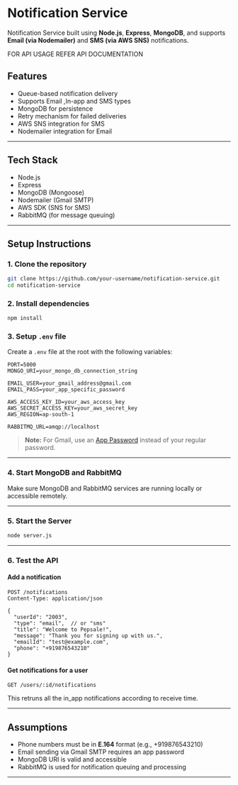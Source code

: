 
# Notification Service

Notification Service built using **Node.js**, **Express**, **MongoDB**, and supports **Email (via Nodemailer)** and **SMS (via AWS SNS)** notifications.

FOR API USAGE REFER API DOCUMENTATION

##  Features

- Queue-based notification delivery
- Supports Email ,In-app and SMS types
- MongoDB for persistence
- Retry mechanism for failed deliveries
- AWS SNS integration for SMS
- Nodemailer integration for Email

---

##  Tech Stack

- Node.js
- Express
- MongoDB (Mongoose)
- Nodemailer (Gmail SMTP)
- AWS SDK (SNS for SMS)
- RabbitMQ (for message queuing)

---

##  Setup Instructions

### 1. Clone the repository

```bash
git clone https://github.com/your-username/notification-service.git
cd notification-service
```

### 2. Install dependencies

```bash
npm install
```

### 3. Setup `.env` file

Create a `.env` file at the root with the following variables:

```env
PORT=5000
MONGO_URI=your_mongo_db_connection_string

EMAIL_USER=your_gmail_address@gmail.com
EMAIL_PASS=your_app_specific_password

AWS_ACCESS_KEY_ID=your_aws_access_key
AWS_SECRET_ACCESS_KEY=your_aws_secret_key
AWS_REGION=ap-south-1

RABBITMQ_URL=amqp://localhost
```

> **Note:** For Gmail, use an [App Password](https://support.google.com/accounts/answer/185833) instead of your regular password.

---

### 4. Start MongoDB and RabbitMQ

Make sure MongoDB and RabbitMQ services are running locally or accessible remotely.

---

### 5. Start the Server

```bash
node server.js
```

---

### 6. Test the API

#### Add a notification

```http
POST /notifications
Content-Type: application/json

{
  "userId": "2003",
  "type": "email",  // or "sms"
  "title": "Welcome to Pepsale!",
  "message": "Thank you for signing up with us.",
  "emailId": "test@example.com",
  "phone": "+919876543210"
}
```

#### Get notifications for a user

```http
GET /users/:id/notifications
```
This retruns all the in_app notifications according to receive time.


---



## Assumptions

- Phone numbers must be in **E.164** format (e.g., +919876543210)
- Email sending via Gmail SMTP requires an app password
- MongoDB URI is valid and accessible
- RabbitMQ is used for notification queuing and processing

---


